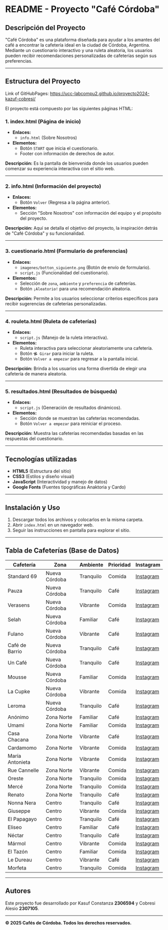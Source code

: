# README - Proyecto "Café Córdoba"

## Descripción del Proyecto

"Café Córdoba" es una plataforma diseñada para ayudar a los amantes del café a encontrar la cafetería ideal en la ciudad de Córdoba, Argentina. Mediante un cuestionario interactivo y una ruleta aleatoria, los usuarios pueden recibir recomendaciones personalizadas de cafeterías según sus preferencias.

---
## Estructura del Proyecto

Link of GitHubPages: https://ucc-labcompu2.github.io/proyecto2024-kazuf-cobresi/

El proyecto está compuesto por las siguientes páginas HTML:

### 1. **index.html** (Página de inicio)
- **Enlaces:**
    - `info.html` (Sobre Nosotros)
- **Elementos:**
    - Botón `START` que inicia el cuestionario.
    - Footer con información de derechos de autor.

**Descripción:**
Es la pantalla de bienvenida donde los usuarios pueden comenzar su experiencia interactiva con el sitio web.

---
### 2. **info.html** (Información del proyecto)
- **Enlaces:**
    - Botón `Volver` (Regresa a la página anterior).
- **Elementos:**
    - Sección "Sobre Nosotros" con información del equipo y el propósito del proyecto.

**Descripción:**
Aquí se detalla el objetivo del proyecto, la inspiración detrás de "Café Córdoba" y su funcionalidad.

---
### 3. **cuestionario.html** (Formulario de preferencias)
- **Enlaces:**
    - `imagenes/botton_siguiente.png` (Botón de envío de formulario).
    - `script.js` (Funcionalidad del cuestionario).
- **Elementos:**
    - Selección de `zona`, `ambiente` y `preferencia` de cafeterías.
    - Botón `¡Aleatorio!` para una recomendación aleatoria.

**Descripción:**
Permite a los usuarios seleccionar criterios específicos para recibir sugerencias de cafeterías personalizadas.

---
### 4. **rouleta.html** (Ruleta de cafeterías)
- **Enlaces:**
    - `script.js` (Manejo de la ruleta interactiva).
- **Elementos:**
    - Ruleta interactiva para seleccionar aleatoriamente una cafetería.
    - Botón `𖣘 Girar` para iniciar la ruleta.
    - Botón `Volver a empezar` para regresar a la pantalla inicial.

**Descripción:**
Brinda a los usuarios una forma divertida de elegir una cafetería de manera aleatoria.

---
### 5. **resultados.html** (Resultados de búsqueda)
- **Enlaces:**
    - `script.js` (Generación de resultados dinámicos).
- **Elementos:**
    - Sección donde se muestran las cafeterías recomendadas.
    - Botón `Volver a empezar` para reiniciar el proceso.

**Descripción:**
Muestra las cafeterías recomendadas basadas en las respuestas del cuestionario.

---
## Tecnologías utilizadas
- **HTML5** (Estructura del sitio)
- **CSS3** (Estilos y diseño visual)
- **JavaScript** (Interactividad y manejo de datos)
- **Google Fonts** (Fuentes tipográficas Anaktoria y Cardo)

---
## Instalación y Uso
1. Descargar todos los archivos y colocarlos en la misma carpeta.
2. Abrir `index.html` en un navegador web.
3. Seguir las instrucciones en pantalla para explorar el sitio.

---
## Tabla de Cafeterías (Base de Datos)

| Cafetería | Zona | Ambiente | Prioridad | Instagram |
|-----------|------|----------|------------|------------|
| Standard 69 | Nueva Córdoba | Tranquilo | Comida | [Instagram](https://www.instagram.com/standard_69) |
| Pauza | Nueva Córdoba | Tranquilo | Café | [Instagram](https://www.instagram.com/pauzaok) |
| Verasens | Nueva Córdoba | Vibrante | Comida | [Instagram](https://www.instagram.com/verasenshelados) |
| Selah | Nueva Córdoba | Familiar | Café | [Instagram](https://www.instagram.com/selahrefugiodecafe) |
| Fulano | Nueva Córdoba | Vibrante | Café | [Instagram](https://www.instagram.com/fulanocafe) |
| Café de Barrio | Nueva Córdoba | Tranquilo | Café | [Instagram](https://www.instagram.com/cafedebarriook) |
| Un Café | Nueva Córdoba | Tranquilo | Café | [Instagram](https://www.instagram.com/uncafe.ok) |
| Mousse | Nueva Córdoba | Familiar | Comida | [Instagram](https://www.instagram.com/mousseok) |
| La Cupke | Nueva Córdoba | Vibrante | Comida | [Instagram](https://www.instagram.com/lacapke) |
| Leroma | Nueva Córdoba | Tranquilo | Café | [Instagram](https://www.instagram.com/leroma.ok) |
| Anónimo | Zona Norte | Familiar | Café | [Instagram](https://www.instagram.com/anonimowineclub) |
| Umami | Zona Norte | Familiar | Comida | [Instagram](https://www.instagram.com/umamicasadecafe) |
| Casa Chacana | Zona Norte | Vibrante | Café | [Instagram](https://www.instagram.com/casachacana) |
| Cardamomo | Zona Norte | Vibrante | Comida | [Instagram](https://www.instagram.com/cardamomo.panaderiaycafe) |
| María Antonieta | Zona Norte | Vibrante | Comida | [Instagram](https://www.instagram.com/mariaantonieta_universodeli) |
| Rue Cannelle | Zona Norte | Vibrante | Comida | [Instagram](https://www.instagram.com/rue.cannelle) |
| Oreste | Zona Norte | Tranquilo | Comida | [Instagram](https://www.instagram.com/oresteurca) |
| Mercé | Zona Norte | Tranquilo | Comida | [Instagram](https://www.instagram.com/merce.tejeda) |
| Renato | Zona Norte | Tranquilo | Café | [Instagram](https://www.instagram.com/renatocafe1928) |
| Nonna Nera | Centro | Tranquilo | Café | [Instagram](https://www.instagram.com/nonna.nera) |
| Giuseppe | Centro | Vibrante | Comida | [Instagram](https://www.instagram.com/giuseppebarcba) |
| El Papagayo | Centro | Tranquilo | Café | [Instagram](https://www.instagram.com/elpapagayopetit) |
| Eliseo | Centro | Familiar | Café | [Instagram](https://www.instagram.com/eliseo.cafe) |
| Néctar | Centro | Tranquilo | Café | [Instagram](https://www.instagram.com/nectar.cba) |
| Mármol | Centro | Vibrante | Comida | [Instagram](https://www.instagram.com/marmolsiglo17) |
| El Tazón | Centro | Familiar | Comida | [Instagram](https://www.instagram.com/eltazon.cafeteria) |
| Le Dureau | Centro | Vibrante | Café | [Instagram](https://www.instagram.com/ledureaucafe) |
| Morfeta | Centro | Tranquilo | Comida | [Instagram](https://www.instagram.com/morfeta.morfeta) |



---
## Autores
Este proyecto fue desarrollado por Kasuf Constanza **2306594** y Cobresi Alesio **2307105**.

---
**© 2025 Cafés de Córdoba. Todos los derechos reservados.**